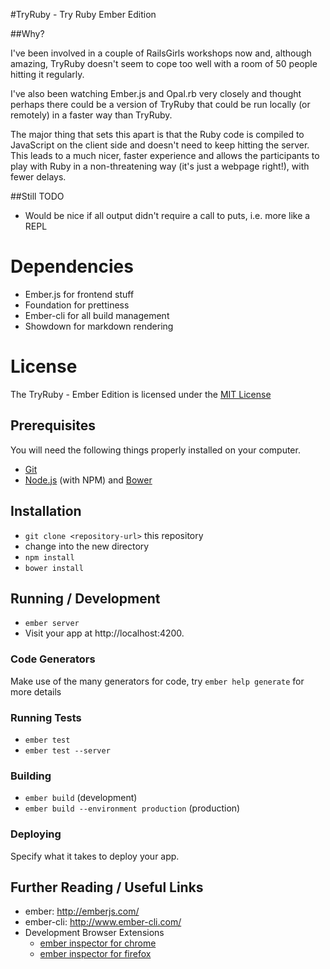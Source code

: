 #TryRuby - Try Ruby Ember Edition

##Why?

I've been involved in a couple of RailsGirls workshops now and, although amazing, TryRuby doesn't seem to cope too well with a room of 50 people hitting it regularly.

I've also been watching Ember.js and Opal.rb very closely and thought perhaps there could be a version of TryRuby that could be run locally (or remotely) in a faster way than TryRuby.

The major thing that sets this apart is that the Ruby code is compiled to JavaScript on the client side and doesn't need to keep hitting the server.  This leads to a much nicer, faster experience and allows the participants to play with Ruby in a non-threatening way (it's just a webpage right!), with fewer delays.

##Still TODO

 - Would be nice if all output didn't require a call to puts, i.e. more like a REPL


# Dependencies

 - Ember.js for frontend stuff
 - Foundation for prettiness
 - Ember-cli for all build management
 - Showdown for markdown rendering

# License

The TryRuby - Ember Edition is licensed under the [MIT License](http://opensource.org/licenses/MIT)

## Prerequisites

You will need the following things properly installed on your computer.

* [Git](http://git-scm.com/)
* [Node.js](http://nodejs.org/) (with NPM) and [Bower](http://bower.io/)

## Installation

* `git clone <repository-url>` this repository
* change into the new directory
* `npm install`
* `bower install`

## Running / Development

* `ember server`
* Visit your app at http://localhost:4200.

### Code Generators

Make use of the many generators for code, try `ember help generate` for more details

### Running Tests

* `ember test`
* `ember test --server`

### Building

* `ember build` (development)
* `ember build --environment production` (production)

### Deploying

Specify what it takes to deploy your app.

## Further Reading / Useful Links

* ember: http://emberjs.com/
* ember-cli: http://www.ember-cli.com/
* Development Browser Extensions
  * [ember inspector for chrome](https://chrome.google.com/webstore/detail/ember-inspector/bmdblncegkenkacieihfhpjfppoconhi)
  * [ember inspector for firefox](https://addons.mozilla.org/en-US/firefox/addon/ember-inspector/)

